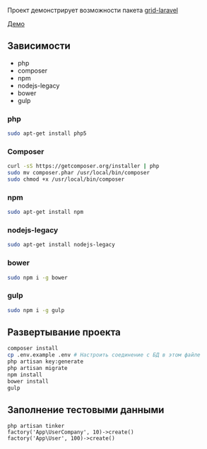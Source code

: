 Проект демонстрирует возможности пакета [grid-laravel](https://github.com/xxxcoltxxx/grid-laravel)

[Демо](http://grid-laravel.colt-web.ru/)

## Зависимости
- php
- composer
- npm
- nodejs-legacy
- bower
- gulp

### php
```sh
sudo apt-get install php5
```

### Composer
```sh
curl -sS https://getcomposer.org/installer | php
sudo mv composer.phar /usr/local/bin/composer
sudo chmod +x /usr/local/bin/composer
```

### npm
```sh
sudo apt-get install npm
```

### nodejs-legacy
```sh
sudo apt-get install nodejs-legacy
```

### bower
```sh
sudo npm i -g bower
```

### gulp
```sh
sudo npm i -g gulp
```
## Развертывание проекта

```sh
composer install
cp .env.example .env # Настроить соединение с БД в этом файле
php artisan key:generate
php artisan migrate
npm install
bower install
gulp
```

## Заполнение тестовыми данными
```
php artisan tinker
factory('App\UserCompany', 10)->create()
factory('App\User', 100)->create()
```
